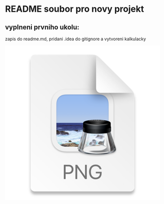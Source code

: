 # README soubor pro novy projekt
## vyplneni prvniho ukolu:
zapis do readme.md,
pridani .idea do gitignore
a vytvoreni kalkulacky

![img.png](img.png)